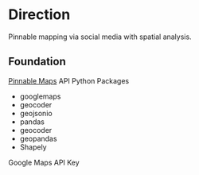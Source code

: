 # Direction
Pinnable mapping via social media with spatial analysis.

## Foundation

[Pinnable Maps](https://pinmaps.net) API
Python
   Packages
   
 * googlemaps
 * geocoder
 * geojsonio
 * pandas
 * geocoder
 * geopandas
 * Shapely
     
     
 Google Maps API Key

